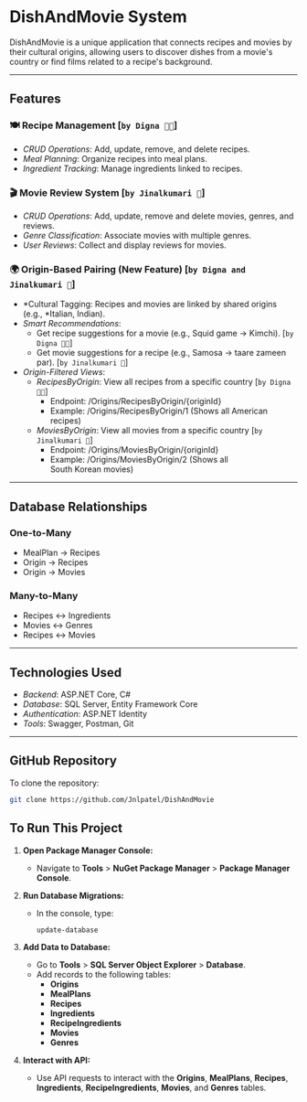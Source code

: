 # DishAndMovie System

DishAndMovie is a unique application that connects recipes and movies by their cultural origins, allowing users to discover dishes from a movie's country or find films related to a recipe's background.

---

## Features

### 🍽 Recipe Management [`by Digna 👩‍🍳`]
- *CRUD Operations*: Add, update, remove, and delete recipes.
- *Meal Planning*: Organize recipes into meal plans.
- *Ingredient Tracking*: Manage ingredients linked to recipes.

### 🎬 Movie Review System [`by Jinalkumari 🎥`]
- *CRUD Operations*: Add, update, remove and delete movies, genres, and reviews.
- *Genre Classification*: Associate movies with multiple genres.
- *User Reviews*: Collect and display reviews for movies.

### 🌍 Origin-Based Pairing (New Feature) [`by Digna and Jinalkumari 🤝`]
- *Cultural Tagging: Recipes and movies are linked by shared origins (e.g., *Italian, Indian).
- *Smart Recommendations*:  
  - Get recipe suggestions for a movie (e.g., Squid game → Kimchi).  [`by Digna 👩‍🍳`]
  - Get movie suggestions for a recipe (e.g., Samosa → taare zameen par).  [`by Jinalkumari 🎥`]
- *Origin-Filtered Views*:
  - *RecipesByOrigin*: View all recipes from a specific country [`by Digna 👩‍🍳`]
    - Endpoint: /Origins/RecipesByOrigin/{originId}
    - Example: /Origins/RecipesByOrigin/1 (Shows all American recipes)
  - *MoviesByOrigin*: View all movies from a specific country [`by Jinalkumari 🎥`]
    - Endpoint: /Origins/MoviesByOrigin/{originId}
    - Example: /Origins/MoviesByOrigin/2 (Shows all South Korean movies)

---

## Database Relationships

### One-to-Many
- MealPlan → Recipes  
- Origin → Recipes  
- Origin → Movies  

### Many-to-Many
- Recipes ↔ Ingredients  
- Movies ↔ Genres 
- Recipes ↔ Movies  

---

## Technologies Used
- *Backend*: ASP.NET Core, C#
- *Database*: SQL Server, Entity Framework Core
- *Authentication*: ASP.NET Identity
- *Tools*: Swagger, Postman, Git

---

## GitHub Repository

To clone the repository:
```sh
git clone https://github.com/Jnlpatel/DishAndMovie
```
## To Run This Project

1. **Open Package Manager Console:**
   - Navigate to **Tools** > **NuGet Package Manager** > **Package Manager Console**.

2. **Run Database Migrations:**
   - In the console, type:
     ```
     update-database
     ```

3. **Add Data to Database:**
   - Go to **Tools** > **SQL Server Object Explorer** > **Database**.
   - Add records to the following tables:
     - **Origins**
     - **MealPlans**
     - **Recipes**
     - **Ingredients**
     - **RecipeIngredients**
     - **Movies**
     - **Genres**

4. **Interact with API:**
   - Use API requests to interact with the **Origins**, **MealPlans**, **Recipes**, **Ingredients**, **RecipeIngredients**, **Movies**, and **Genres**  tables.